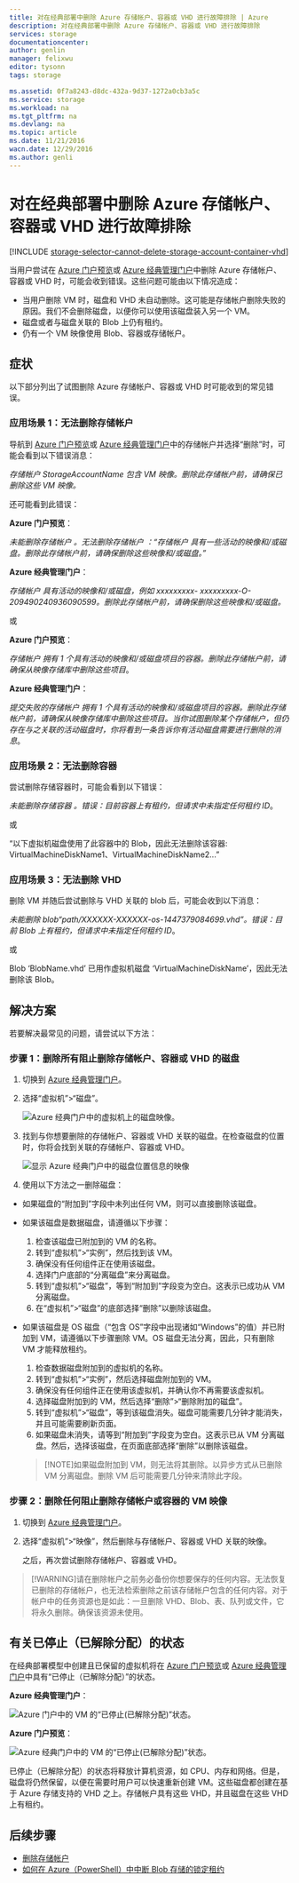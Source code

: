 ```yaml
---
title: 对在经典部署中删除 Azure 存储帐户、容器或 VHD 进行故障排除 | Azure
description: 对在经典部署中删除 Azure 存储帐户、容器或 VHD 进行故障排除
services: storage
documentationcenter: 
author: genlin
manager: felixwu
editor: tysonn
tags: storage

ms.assetid: 0f7a8243-d8dc-432a-9d37-1272a0cb3a5c
ms.service: storage
ms.workload: na
ms.tgt_pltfrm: na
ms.devlang: na
ms.topic: article
ms.date: 11/21/2016
wacn.date: 12/29/2016
ms.author: genli
---
```


# 对在经典部署中删除 Azure 存储帐户、容器或 VHD 进行故障排除
[!INCLUDE [storage-selector-cannot-delete-storage-account-container-vhd](../../includes/storage-selector-cannot-delete-storage-account-container-vhd.md)]

当用户尝试在 [Azure 门户预览](https://portal.azure.cn/)或 [Azure 经典管理门户](https://manage.windowsazure.cn/)中删除 Azure 存储帐户、容器或 VHD 时，可能会收到错误。这些问题可能由以下情况造成：

* 当用户删除 VM 时，磁盘和 VHD 未自动删除。这可能是存储帐户删除失败的原因。我们不会删除磁盘，以便你可以使用该磁盘装入另一个 VM。
* 磁盘或者与磁盘关联的 Blob 上仍有租约。
* 仍有一个 VM 映像使用 Blob、容器或存储帐户。

## 症状
以下部分列出了试图删除 Azure 存储帐户、容器或 VHD 时可能收到的常见错误。

### 应用场景 1：无法删除存储帐户
导航到 [Azure 门户预览](https://portal.azure.cn/)或 [Azure 经典管理门户](https://manage.windowsazure.cn/)中的存储帐户并选择“删除”时，可能会看到以下错误消息：

*存储帐户 StorageAccountName 包含 VM 映像。删除此存储帐户前，请确保已删除这些 VM 映像。*

还可能看到此错误：

**Azure 门户预览**：

*未能删除存储帐户 <vm-storage-account-name>。无法删除存储帐户 <vm-storage-account-name>：“存储帐户 <vm-storage-account-name> 具有一些活动的映像和/或磁盘。删除此存储帐户前，请确保删除这些映像和/或磁盘。”*

**Azure 经典管理门户**：

*存储帐户 <vm-storage-account-name> 具有活动的映像和/或磁盘，例如 xxxxxxxxx- xxxxxxxxx-O-209490240936090599。删除此存储帐户前，请确保删除这些映像和/或磁盘。*

或

**Azure 门户预览**：

*存储帐户 <vm-storage-account-name> 拥有 1 个具有活动的映像和/或磁盘项目的容器。删除此存储帐户前，请确保从映像存储库中删除这些项目*。

**Azure 经典管理门户**：

*提交失败的存储帐户 <vm-storage-account-name> 拥有 1 个具有活动的映像和/或磁盘项目的容器。删除此存储帐户前，请确保从映像存储库中删除这些项目。当你试图删除某个存储帐户，但仍存在与之关联的活动磁盘时，你将看到一条告诉你有活动磁盘需要进行删除的消息*。

### 应用场景 2：无法删除容器
尝试删除存储容器时，可能会看到以下错误：

*未能删除存储容器 <container name>。错误：目前容器上有租约，但请求中未指定任何租约 ID*。

或

“以下虚拟机磁盘使用了此容器中的 Blob，因此无法删除该容器: VirtualMachineDiskName1、VirtualMachineDiskName2...”

### 应用场景 3：无法删除 VHD
删除 VM 并随后尝试删除与 VHD 关联的 blob 后，可能会收到以下消息：

*未能删除 blob“path/XXXXXX-XXXXXX-os-1447379084699.vhd”。错误：目前 Blob 上有租约，但请求中未指定任何租约 ID*。

或

Blob ‘BlobName.vhd’ 已用作虚拟机磁盘 ‘VirtualMachineDiskName’，因此无法删除该 Blob。

## 解决方案
若要解决最常见的问题，请尝试以下方法：

### 步骤 1：删除所有阻止删除存储帐户、容器或 VHD 的磁盘
1. 切换到 [Azure 经典管理门户](https://manage.windowsazure.cn/)。
2. 选择“虚拟机”>“磁盘”。

    ![Azure 经典门户中的虚拟机上的磁盘映像。](./media/storage-cannot-delete-storage-account-container-vhd/VMUI.png)
3. 找到与你想要删除的存储帐户、容器或 VHD 关联的磁盘。在检查磁盘的位置时，你将会找到关联的存储帐户、容器或 VHD。

    ![显示 Azure 经典门户中的磁盘位置信息的映像](./media/storage-cannot-delete-storage-account-container-vhd/DiskLocation.png)  

4. 使用以下方法之一删除磁盘：

  - 如果磁盘的“附加到”字段中未列出任何 VM，则可以直接删除该磁盘。

  - 如果该磁盘是数据磁盘，请遵循以下步骤：

    1. 检查该磁盘已附加到的 VM 的名称。
    2. 转到“虚拟机”>“实例”，然后找到该 VM。
    3. 确保没有任何组件正在使用该磁盘。
    4. 选择门户底部的“分离磁盘”来分离磁盘。
    5. 转到“虚拟机”>“磁盘”，等到“附加到”字段变为空白。这表示已成功从 VM 分离磁盘。
    6. 在“虚拟机”>“磁盘”的底部选择“删除”以删除该磁盘。

  - 如果该磁盘是 OS 磁盘（“包含 OS”字段中出现诸如“Windows”的值）并已附加到 VM，请遵循以下步骤删除 VM。OS 磁盘无法分离，因此，只有删除 VM 才能释放租约。

    1. 检查数据磁盘附加到的虚拟机的名称。
    2. 转到“虚拟机”>“实例”，然后选择磁盘附加到的 VM。
    3. 确保没有任何组件正在使用该虚拟机，并确认你不再需要该虚拟机。
    4. 选择磁盘附加到的 VM，然后选择“删除”>“删除附加的磁盘”。
    5. 转到“虚拟机”>“磁盘”，等到该磁盘消失。磁盘可能需要几分钟才能消失，并且可能需要刷新页面。
    6. 如果磁盘未消失，请等到“附加到”字段变为空白。这表示已从 VM 分离磁盘。然后，选择该磁盘，在页面底部选择“删除”以删除该磁盘。

    > [!NOTE]如果磁盘附加到 VM，则无法将其删除。以异步方式从已删除 VM 分离磁盘。删除 VM 后可能需要几分钟来清除此字段。

### 步骤 2：删除任何阻止删除存储帐户或容器的 VM 映像
1. 切换到 [Azure 经典管理门户](https://manage.windowsazure.CN/)。
2. 选择“虚拟机”>“映像”，然后删除与存储帐户、容器或 VHD 关联的映像。

    之后，再次尝试删除存储帐户、容器或 VHD。

> [!WARNING]请在删除帐户之前务必备份你想要保存的任何内容。无法恢复已删除的存储帐户，也无法检索删除之前该存储帐户包含的任何内容。对于帐户中的任务资源也是如此：一旦删除 VHD、Blob、表、队列或文件，它将永久删除。确保该资源未使用。

## 有关已停止（已解除分配）的状态
在经典部署模型中创建且已保留的虚拟机将在 [Azure 门户预览](https://portal.azure.cn/)或 [Azure 经典管理门户](https://manage.windowsazure.cn/)中具有“已停止（已解除分配）”的状态。

**Azure 经典管理门户**：

![Azure 门户中的 VM 的“已停止(已解除分配)”状态。](./media/storage-cannot-delete-storage-account-container-vhd/moreinfo2.png)

**Azure 门户预览**：

![Azure 经典门户中的 VM 的“已停止(已解除分配)”状态。](./media/storage-cannot-delete-storage-account-container-vhd/moreinfo1.png)

已停止（已解除分配）的状态将释放计算机资源，如 CPU、内存和网络。但是，磁盘将仍然保留，以便在需要时用户可以快速重新创建 VM。这些磁盘都创建在基于 Azure 存储支持的 VHD 之上。存储帐户具有这些 VHD，并且磁盘在这些 VHD 上有租约。

## 后续步骤
- [删除存储帐户](./storage-create-storage-account.md#delete-a-storage-account)
- [如何在 Azure（PowerShell）中中断 Blob 存储的锁定租约](https://gallery.technet.microsoft.com/scriptcenter/How-to-break-the-locked-c2cd6492)

<!---HONumber=Mooncake_1226_2016-->